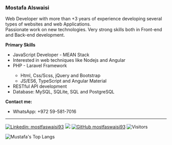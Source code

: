 <h3>Mostafa Alswaisi</h3>

<p>
Web Developer with more than +3 years of experience developing several types of websites and web Applications. <br/>  Passionate work on new technologies. Very strong skills both in Front-end and Back-end development.
</p>

<b>Primary Skills</b>

<ul>
  <li>JavaScript Developer - MEAN Stack</li>
  <li>Interested in web techniques like Nodejs and Angular</li>
  <li>PHP - Laravel Framework</li>
    <ul>
      <li>Html, Css/Scss, jQuery and Bootstrap</li>
      <li>JS/ES6, TypeScript and Angular Material</li>
    </ul>
  </li>
  <li>RESTful API development</li>
  <li>Database: MySQL, SQLite, SQL and PostgreSQL</li>
</ul>

<b>Contact me:</b>

<ul>
  <li>WhatsApp: +972 59-581-7016</li>
</ul>

<hr>

[![Linkedin: mostfaswaisi93](https://img.shields.io/badge/-mostfaswaisi93-blue?style=flat-square&logo=Linkedin&logoColor=white&link=https://www.linkedin.com/in/mostfaswaisi93/)](https://www.linkedin.com/in/mostfaswaisi93/)
[![](https://img.shields.io/badge/Gmail-mostfaswaisi93-red)](mailto:mostfaswaisi93@gmail.com)
[![GitHub mostfaswaisi93](https://img.shields.io/github/followers/mostfaswaisi93?label=follow&style=social)](https://github.com/mostfaswaisi93)
![Visitors](https://visitor-badge.laobi.icu/badge?page_id=mostfaswaisi93.mostfaswaisi93)

![Mustafa's Top Langs](https://github-readme-stats.vercel.app/api/top-langs/?username=mostfaswaisi93&layout=compact)
